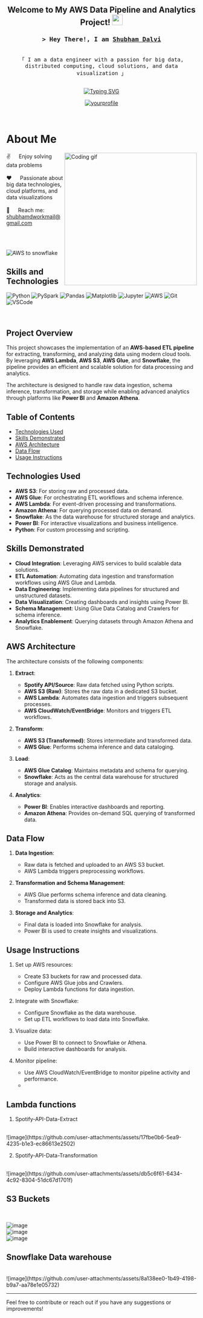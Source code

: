 <h2 align="center">
  Welcome to My AWS Data Pipeline and Analytics Project!
  <img src="https://media.giphy.com/media/hvRJCLFzcasrR4ia7z/giphy.gif" width="28">
</h2>

<!-- Intro  -->
<h3 align="center">
        <samp>&gt; Hey There!, I am
                <b><a target="_blank" href="https://yourwebsite.com">Shubham Dalvi</a></b>
        </samp>
</h3>

<p align="center"> 
  <samp>
    <br>
    「 I am a data engineer with a passion for big data, distributed computing, cloud solutions, and data visualization 」
    <br>
    <br>
  </samp>
</p>

<div align="center">
<a href="https://git.io/typing-svg"><img src="https://readme-typing-svg.herokuapp.com?font=Fira+Code&pause=1000&random=false&width=435&lines=Spark+%7C+DataBricks+%7C+Power+BI+;Snowflake+%7C+Azure+%7C+AWS;3+yrs+of+IT+experience+as+Analyst+%40+;Accenture+;Passionate+Data+Engineer+" alt="Typing SVG" /></a>
</div>

<p align="center">
 <a href="https://www.linkedin.com/in/shubham-dalvi-21603316b" target="_blank">
  <img src="https://img.shields.io/badge/LinkedIn-0077B5?style=for-the-badge&logo=linkedin&logoColor=white" alt="yourprofile"/>
 </a>
</p>
<br />

<!-- About Section -->
# About Me

<p>
 <img align="right" width="350" src="/assets/programmer.gif" alt="Coding gif" />
  
 ✌️ &emsp; Enjoy solving data problems <br/><br/>
 ❤️ &emsp; Passionate about big data technologies, cloud platforms, and data visualizations<br/><br/>
 📧 &emsp; Reach me: shubhamdworkmail@gmail.com<br/><br/>
</p>

<br/>

![AWS to snowflake](https://github.com/user-attachments/assets/ee14f9c9-d59a-4eca-83b0-295979c24f42)


## Skills and Technologies

![Python](https://img.shields.io/badge/Python-3776AB?style=for-the-badge&logo=python&logoColor=white)
![PySpark](https://img.shields.io/badge/PySpark-E25A1C?style=for-the-badge&logo=apache-spark&logoColor=white)
![Pandas](https://img.shields.io/badge/Pandas-150458?style=for-the-badge&logo=pandas&logoColor=white)
![Matplotlib](https://img.shields.io/badge/Matplotlib-013243?style=for-the-badge&logo=matplotlib&logoColor=white)
![Jupyter](https://img.shields.io/badge/Jupyter-F37626?style=for-the-badge&logo=jupyter&logoColor=white)
![AWS](https://img.shields.io/badge/AWS-232F3E?style=for-the-badge&logo=amazon-aws&logoColor=white)
![Git](https://img.shields.io/badge/Git-F05032?style=for-the-badge&logo=git&logoColor=white)
![VSCode](https://img.shields.io/badge/Visual_Studio-0078d7?style=for-the-badge&logo=visual%20studio&logoColor=white)

<br/>

## Project Overview

This project showcases the implementation of an **AWS-based ETL pipeline** for extracting, transforming, and analyzing data using modern cloud tools. By leveraging **AWS Lambda**, **AWS S3**, **AWS Glue**, and **Snowflake**, the pipeline provides an efficient and scalable solution for data processing and analytics. 

The architecture is designed to handle raw data ingestion, schema inference, transformation, and storage while enabling advanced analytics through platforms like **Power BI** and **Amazon Athena**.

## Table of Contents
- [Technologies Used](#technologies-used)
- [Skills Demonstrated](#skills-demonstrated)
- [AWS Architecture](#aws-architecture)
- [Data Flow](#data-flow)
- [Usage Instructions](#usage-instructions)

## Technologies Used
- **AWS S3**: For storing raw and processed data.
- **AWS Glue**: For orchestrating ETL workflows and schema inference.
- **AWS Lambda**: For event-driven processing and transformations.
- **Amazon Athena**: For querying processed data on demand.
- **Snowflake**: As the data warehouse for structured storage and analytics.
- **Power BI**: For interactive visualizations and business intelligence.
- **Python**: For custom processing and scripting.

## Skills Demonstrated
- **Cloud Integration**: Leveraging AWS services to build scalable data solutions.
- **ETL Automation**: Automating data ingestion and transformation workflows using AWS Glue and Lambda.
- **Data Engineering**: Implementing data pipelines for structured and unstructured datasets.
- **Data Visualization**: Creating dashboards and insights using Power BI.
- **Schema Management**: Using Glue Data Catalog and Crawlers for schema inference.
- **Analytics Enablement**: Querying datasets through Amazon Athena and Snowflake.

## AWS Architecture

The architecture consists of the following components:
1. **Extract**:
   - **Spotify API/Source**: Raw data fetched using Python scripts.
   - **AWS S3 (Raw)**: Stores the raw data in a dedicated S3 bucket.
   - **AWS Lambda**: Automates data ingestion and triggers subsequent processes.
   - **AWS CloudWatch/EventBridge**: Monitors and triggers ETL workflows.

2. **Transform**:
   - **AWS S3 (Transformed)**: Stores intermediate and transformed data.
   - **AWS Glue**: Performs schema inference and data cataloging.

3. **Load**:
   - **AWS Glue Catalog**: Maintains metadata and schema for querying.
   - **Snowflake**: Acts as the central data warehouse for structured storage and analysis.

4. **Analytics**:
   - **Power BI**: Enables interactive dashboards and reporting.
   - **Amazon Athena**: Provides on-demand SQL querying of transformed data.

## Data Flow
1. **Data Ingestion**:
   - Raw data is fetched and uploaded to an AWS S3 bucket.
   - AWS Lambda triggers preprocessing workflows.

2. **Transformation and Schema Management**:
   - AWS Glue performs schema inference and data cleaning.
   - Transformed data is stored back into S3.

3. **Storage and Analytics**:
   - Final data is loaded into Snowflake for analysis.
   - Power BI is used to create insights and visualizations.

## Usage Instructions
1. Set up AWS resources:
   - Create S3 buckets for raw and processed data.
   - Configure AWS Glue jobs and Crawlers.
   - Deploy Lambda functions for data ingestion.

2. Integrate with Snowflake:
   - Configure Snowflake as the data warehouse.
   - Set up ETL workflows to load data into Snowflake.

3. Visualize data:
   - Use Power BI to connect to Snowflake or Athena.
   - Build interactive dashboards for analysis.

4. Monitor pipeline:
   - Use AWS CloudWatch/EventBridge to monitor pipeline activity and performance.
   - 
## Lambda functions
1. Spotify-API-Data-Extract
  <br>
 ![image](https://github.com/user-attachments/assets/17fbe0b6-5ea9-4235-b1e3-ec86613e2502)

2. Spotify-API-Data-Transformation
 <br>
 ![image](https://github.com/user-attachments/assets/db5c6f61-6434-4c92-8304-51dc67d1701f)

## S3 Buckets
<br>

![image](https://github.com/user-attachments/assets/5969f40e-2c15-4efa-b6df-97016e6988ec)
<br>
![image](https://github.com/user-attachments/assets/e8507304-2c89-4306-9900-43afa02d1700)
<br>
![image](https://github.com/user-attachments/assets/efdaa395-0a81-45c9-a340-f7f5c8f1aebe)

## Snowflake Data warehouse 
<br>
![image](https://github.com/user-attachments/assets/8a138ee0-1b49-4198-b9a7-aa78e1e05732)


---
Feel free to contribute or reach out if you have any suggestions or improvements!
